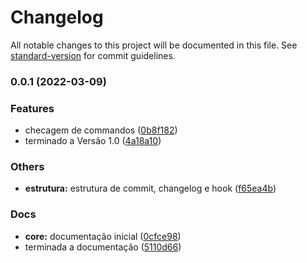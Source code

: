 # Changelog

All notable changes to this project will be documented in this file. See [standard-version](https://github.com/conventional-changelog/standard-version) for commit guidelines.

### 0.0.1 (2022-03-09)


### Features

* checagem de commandos ([0b8f182](https://github.com/projetos-de-software/modelo/commit/0b8f1823874fa9d0de0cfcf7e89adc8f194a4e04))
* terminado a Versão 1.0 ([4a18a10](https://github.com/projetos-de-software/modelo/commit/4a18a10b16157c32e321c676479dd1016565fd78))


### Others

* **estrutura:** estrutura de commit, changelog e hook ([f65ea4b](https://github.com/projetos-de-software/modelo/commit/f65ea4bb55af39ffd0c4a8aba259b0ee9451aa12))


### Docs

* **core:** documentação inicial ([0cfce98](https://github.com/projetos-de-software/modelo/commit/0cfce984e964967aa1dd3d70b3d2242aa5e5630e))
* terminada a documentação ([5110d66](https://github.com/projetos-de-software/modelo/commit/5110d665522f967022c87a5fef66f8c69f0ad8c3))
